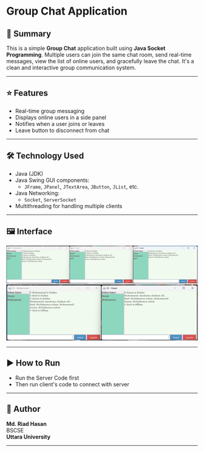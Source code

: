 # Group Chat Application

## 📝 Summary

This is a simple **Group Chat** application built using **Java Socket Programming**. Multiple users can join the same chat room, send real-time messages, view the list of online users, and gracefully leave the chat. It's a clean and interactive group communication system.

---

## ⭐ Features

- Real-time group messaging  
- Displays online users in a side panel  
- Notifies when a user joins or leaves  
- Leave button to disconnect from chat
  
---

## 🛠️ Technology Used

- Java (JDK)  
- Java Swing GUI components:  
  - `JFrame`, `JPanel`, `JTextArea`, `JButton`, `JList`, etc.  
- Java Networking:  
  - `Socket`, `ServerSocket`  
- Multithreading for handling multiple clients  

---

## 🖼️ Interface

<img src="sc1.png" alt="Chat App Interface Screenshot" width="1000"/>
<img src="sc2.png" alt="Chat App Interface Screenshot" width="650"/>

---

## ▶️ How to Run

 - Run the Server Code first
 - Then run client's code to connect with server

---

## 👤 Author

**Md. Riad Hasan**  
BSCSE   
**Uttara University**

---
